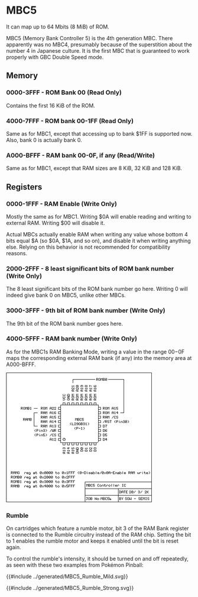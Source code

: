 # MBC5

It can map up to 64 Mbits (8 MiB) of ROM.

MBC5 (Memory Bank Controller 5) is the 4th generation MBC. There
apparently was no MBC4, presumably because of the superstition about the
number 4 in Japanese culture. It is the first MBC that is guaranteed to
work properly with GBC Double Speed mode.

## Memory

### 0000-3FFF - ROM Bank 00 (Read Only)

Contains the first 16 KiB of the ROM.

### 4000-7FFF - ROM bank 00-1FF (Read Only)

Same as for MBC1, except that accessing up to bank $1FF is supported
now. Also, bank 0 is actually bank 0.

### A000-BFFF - RAM bank 00-0F, if any (Read/Write)

Same as for MBC1, except that RAM sizes are 8 KiB, 32 KiB and 128 KiB.

## Registers

### 0000-1FFF - RAM Enable (Write Only)

Mostly the same as for MBC1. Writing $0A will enable reading and
writing to external RAM. Writing $00 will disable it.

Actual MBCs actually enable RAM when writing any value whose bottom 4 bits equal $A (so $0A, $1A, and so on), and disable it when writing anything else.
Relying on this behavior is not recommended for compatibility reasons.

### 2000-2FFF - 8 least significant bits of ROM bank number (Write Only)

The 8 least significant bits of the ROM bank number go here. Writing 0 will indeed
give bank 0 on MBC5, unlike other MBCs.

### 3000-3FFF - 9th bit of ROM bank number (Write Only)

The 9th bit of the ROM bank number goes here.

### 4000-5FFF - RAM bank number (Write Only)

As for the MBC1s RAM Banking Mode, writing a value in the range $00-$0F
maps the corresponding external RAM bank (if any) into the memory area at
A000-BFFF.

<img class="pixelated" src="imgs/MBC5.png">

### Rumble

On cartridges which feature a rumble motor, bit 3 of the RAM Bank register
is connected to the Rumble circuitry instead of the RAM chip. Setting the
bit to 1 enables the rumble motor and keeps it enabled until the bit is reset again.

To control the rumble's intensity, it should be turned on and off repeatedly,
as seen with these two examples from Pokémon Pinball:

{{#include ../generated/MBC5_Rumble_Mild.svg}}

{{#include ../generated/MBC5_Rumble_Strong.svg}}
